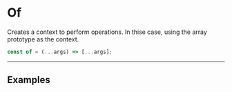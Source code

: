 # Of

Creates a context to perform operations.  In thise case, using the array prototype as the context.

```js
const of = (...args) => [...args];
```

---

## Examples